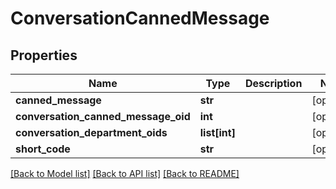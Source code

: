 # ConversationCannedMessage

## Properties
Name | Type | Description | Notes
------------ | ------------- | ------------- | -------------
**canned_message** | **str** |  | [optional] 
**conversation_canned_message_oid** | **int** |  | [optional] 
**conversation_department_oids** | **list[int]** |  | [optional] 
**short_code** | **str** |  | [optional] 

[[Back to Model list]](../README.md#documentation-for-models) [[Back to API list]](../README.md#documentation-for-api-endpoints) [[Back to README]](../README.md)


